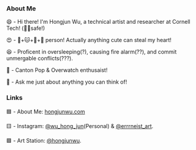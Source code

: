 ### About Me
😄 - Hi there! I'm Hongjun Wu, a technical artist and researcher at Cornell Tech! (🏳️‍🌈safe!)

😍 - 🐶+🐱+🐹+🐼 person! Actually anything cute can steal my heart!  

😆 - Proficent in oversleeping(?), causing fire alarm(??), and commit unmergable conflicts(???).  

🥰 - Canton Pop & Overwatch enthusaist!

💬 - Ask me just about anything you can think of!  

### Links
🟦  - About Me: [hongjunwu.com](https://hongjunwu.com/) 

🟨  - Instagram: [@wu_hong_jun](https://www.instagram.com/wu_hong_jun)(Personal) & [@errrneist_art](https://www.instagram.com/errrneist_art/).   

🟪  - Art Station: [@hongjunwu](https://hongjunwu.artstation.com/).   

